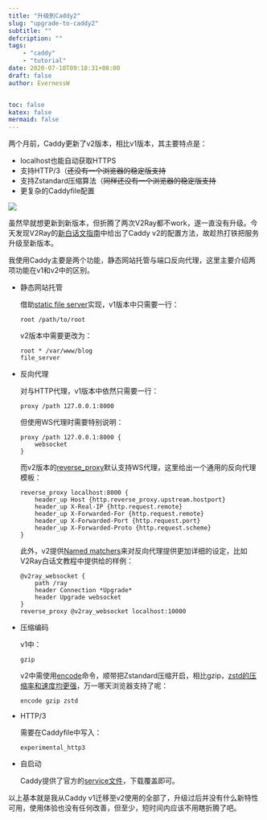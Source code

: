 ```yaml
---
title: "升级到Caddy2"
slug: "upgrade-to-caddy2"
subtitle: ""
defcription: ""
tags:
    - "caddy"
    - "tutorial"
date: 2020-07-10T09:18:31+08:00
draft: false
author: EvernessW


toc: false
katex: false
mermaid: false
---
```


两个月前，Caddy更新了v2版本，相比v1版本，其主要特点是：

* localhost也能自动获取HTTPS
* 支持HTTP/3（~~还没有一个浏览器的稳定版支持~~
* 支持Zstandard压缩算法（~~同样还没有一个浏览器的稳定版支持~~
* 更复杂的Caddyfile配置

![](https://awesome-image.oss-cn-beijing.aliyuncs.com/20200710095257.png)

虽然早就想更新到新版本，但折腾了两次V2Ray都不work，遂一直没有升级。今天发现V2Ray的[新白话文指南](https://guide.v2fly.org/advanced/wss_and_web.html)中给出了Caddy v2的配置方法，故趁热打铁把服务升级至新版本。

我使用Caddy主要是两个功能，静态网站托管与端口反向代理，这里主要介绍两项功能在v1和v2中的区别。

* 静态网站托管

  借助[static file server](https://caddyserver.com/docs/caddyfile/patterns#static-file-server)实现，v1版本中只需要一行：

  ```
  root /path/to/root
  ```

  v2版本中需要更改为：

  ```
  root * /var/www/blog
  file_server
  ```

* 反向代理

  对与HTTP代理，v1版本中依然只需要一行：

  ```
  proxy /path 127.0.0.1:8000
  ```

  但使用WS代理时需要特别说明：

  ```
  proxy /path 127.0.0.1:8000 {
      websocket
  }
  ```

  而v2版本的[reverse_proxy](https://caddyserver.com/docs/caddyfile/patterns#reverse-proxy)默认支持WS代理，这里给出一个通用的反向代理模板：

  ```
  reverse_proxy localhost:8000 {
      header_up Host {http.reverse_proxy.upstream.hostport}
      header_up X-Real-IP {http.request.remote}
      header_up X-Forwarded-For {http.request.remote}
      header_up X-Forwarded-Port {http.request.port}
      header_up X-Forwarded-Proto {http.request.scheme}
  }
  ```

  此外，v2提供[Named matchers](https://caddyserver.com/docs/caddyfile/matchers#named-matchers)来对反向代理提供更加详细的设定，比如V2Ray白话文教程中提供给的样例：

  ```
  @v2ray_websocket {
      path /ray
      header Connection *Upgrade*
      header Upgrade websocket
  }
  reverse_proxy @v2ray_websocket localhost:10000
  ```

* 压缩编码

  v1中：

  ```
  gzip
  ```

  v2中需使用[encode](https://caddyserver.com/docs/caddyfile/directives/encode#encode)命令，顺带把Zstandard压缩开启，相比gzip，[zstd的压缩率和速度均更强](https://engineering.fb.com/core-data/smaller-and-faster-data-compression-with-zstandard/)，万一哪天浏览器支持了呢：

  ```
  encode gzip zstd
  ```

* HTTP/3

  需要在Caddyfile中写入：

  ```
  experimental_http3
  ```

* 自启动

  Caddy提供了官方的[service文件](https://github.com/caddyserver/dist/blob/master/init/caddy.service)，下载覆盖即可。

以上基本就是我从Caddy v1迁移至v2使用的全部了，升级过后并没有什么新特性可用，使用体验也没有任何改善，但至少，短时间内应该不用瞎折腾了吧。

